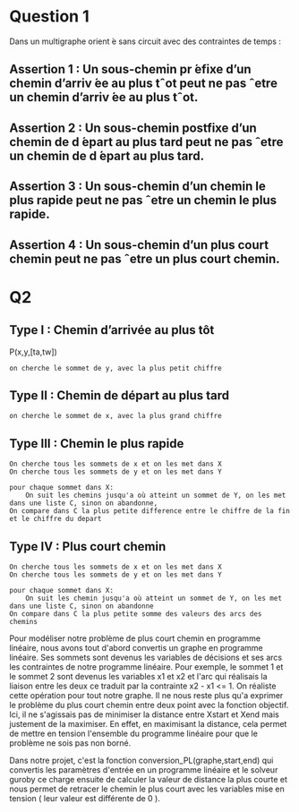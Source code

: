 
# Question 1
Dans un multigraphe orient ́e sans circuit avec des contraintes de temps :
## Assertion 1 : Un sous-chemin pr ́efixe d’un chemin d’arriv ́ee au plus tˆot peut ne pas ˆetre un chemin d’arriv ́ee au plus tˆot.

## Assertion 2 : Un sous-chemin postfixe d’un chemin de d ́epart au plus tard peut ne pas ˆetre un chemin de d ́epart au plus tard.
## Assertion 3 : Un sous-chemin d’un chemin le plus rapide peut ne pas ˆetre un chemin le plus rapide.
## Assertion 4 : Un sous-chemin d’un plus court chemin peut ne pas ˆetre un plus court chemin.

# Q2
## Type I : Chemin d’arrivée au plus tôt
P(x,y,[ta,tw])
```
on cherche le sommet de y, avec la plus petit chiffre
```
## Type II : Chemin de départ au plus tard
```
on cherche le sommet de x, avec la plus grand chiffre
```
## Type III : Chemin le plus rapide
```
On cherche tous les sommets de x et on les met dans X
On cherche tous les sommets de y et on les met dans Y

pour chaque sommet dans X:
    On suit les chemins jusqu'a où atteint un sommet de Y, on les met dans une liste C, sinon on abandonne, 
On compare dans C la plus petite difference entre le chiffre de la fin et le chiffre du depart 
```

## Type IV : Plus court chemin
```
On cherche tous les sommets de x et on les met dans X
On cherche tous les sommets de y et on les met dans Y

pour chaque sommet dans X:
    On suit les chemin jusqu'a où atteint un sommet de Y, on les met dans une liste C, sinon on abandonne
On compare dans C la plus petite somme des valeurs des arcs des chemins
```

Pour modéliser notre problème de plus court chemin en programme linéaire, nous avons tout d'abord convertis un graphe en programme linéaire. Ses sommets sont devenus les variables de décisions et ses arcs les contraintes de notre programme linéaire. Pour exemple, le sommet 1 et le sommet 2 sont devenus les variables x1 et x2 et l'arc qui réalisais la liaison entre les deux ce traduit par la contrainte x2 - x1 <= 1. On réaliste cette opération pour tout notre graphe. Il ne nous reste plus qu'a exprimer le problème du plus court chemin entre deux point avec la fonction objectif. Ici, il ne s'agissais pas de minimiser la distance entre Xstart et Xend mais justement de la maximiser. En effet, en maximisant la distance, cela permet de mettre en tension l'ensemble du programme linéaire pour que le problème ne sois pas non borné.

Dans notre projet, c'est la fonction conversion_PL(graphe,start,end) qui convertis les paramètres d'entrée en un programme linéaire et le solveur guroby ce charge ensuite de calculer la valeur de distance la plus courte et nous permet de retracer le chemin le plus court avec les variables mise en tension ( leur valeur est différente de 0 ).

